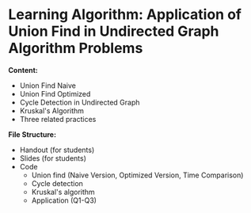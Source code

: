 # Learning Algorithm: Application of Union Find in Undirected Graph Algorithm Problems

<strong>Content:</strong>

* Union Find Naive
* Union Find Optimized
* Cycle Detection in Undirected Graph
* Kruskal's Algorithm
* Three related practices

<strong>File Structure:</strong>

* Handout (for students)
* Slides (for students)
* Code
  * Union find (Naive Version, Optimized Version, Time Comparison)
  * Cycle detection
  * Kruskal's algorithm
  * Application (Q1-Q3)
